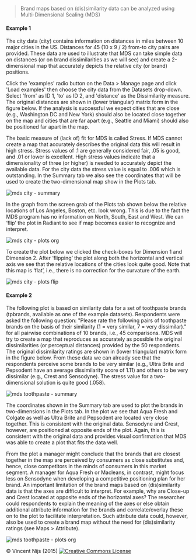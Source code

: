 > Brand maps based on (dis)similarity data can be analyzed using Multi-Dimensional Scaling (MDS)

#### Example 1

The city data (city) contains information on distances in miles between 10 major cities in the US. Distances for 45 (10 x 9 / 2) from-to city pairs are provided. These data are used to illustrate that MDS can take simple data on distances (or on brand dissimilarities as we will see) and create a 2-dimensional map that accurately depicts the relative city (or brand) positions.

Click the 'examples' radio button on the Data > Manage page and click 'Load examples' then choose the city data from the Datasets drop-down. Select 'from' as ID 1, 'to' as ID 2, and 'distance' as the Dissimilarity measure. The original distances are shown in (lower triangular) matrix form in the figure below. If the analysis is successful we expect cities that are close (e.g., Washington DC and New York) should also be located close together on the map and cities that are far apart (e.g., Seattle and Miami) should also be positioned far apart in the map.

The basic measure of (lack of) fit for MDS is called Stress. If MDS cannot create a map that accurately describes the original data this will result in high stress. Stress values of .1 are generally considered fair, .05 is good, and .01 or lower is excellent. High stress values indicate that a dimensionality of three (or higher) is needed to accurately depict the available data. For the city data the stress value is equal to .006 which is outstanding. In the Summary tab we also see the coordinates that will be used to create the two-dimensional map show in the Plots tab.

![mds city - summary](figures_marketing/mds_city_summary.png)

In the graph from the screen grab of the Plots tab shown below the relative locations of Los Angeles, Boston, etc. look wrong. This is due to the fact the MDS program has no information on North, South, East and West. We can ‘flip’ the plot in Radiant to see if map becomes easier to recognize and interpret.

![mds city - plots org](figures_marketing/mds_city_plots_org.png)

To create the plot below we clicked the check-boxes for Dimension 1 and Dimension 2. After ‘flipping’ the plot along both the horizontal and vertical axis we see that the relative locations of the cities look quite good. Note that this map is ‘flat’, i.e., there is no correction for the curvature of the earth.

![mds city - plots flip](figures_marketing/mds_city_plots_flip.png)

#### Example 2

The following plot is based on similarity data for a set of toothpaste brands (tpbrands, available as one of the example datasets). Respondents were asked the following question: "Please rate the following pairs of toothpaste brands on the basis of their similarity (1 = very similar, 7 = very dissimilar)." for all pairwise combinations of 10 brands, i.e., 45 comparisons. MDS will try to create a map that reproduces as accurately as possible the original dissimilarities (or perceptual distances) provided by the 50 respondents. The original dissimilarity ratings are shown in (lower triangular) matrix form in the figure below. From these data we can already see that the respondents perceive some brands to be very similar (e.g., Ultra Brite and Pepsodent have an average dissimilarity score of 1.11) and others to be very dissimilar (e.g., Crest and Sensodyne). The stress value for a two-dimensional solution is quite good (.058).

![mds toothpaste - summary](figures_marketing/mds_tpbrands_summary.png)

The coordinates shown in the Summary tab are used to plot the brands in two-dimensions in the Plots tab. In the plot we see that Aqua Fresh and Colgate as well as Ultra Brite and Pepsodent are located very close together. This is consistent with the original data. Sensodyne and Crest, however, are positioned at opposite ends of the plot. Again, this is consistent with the original data and provides visual confirmation that MDS was able to create a plot that fits the data well.

From the plot a manager might conclude that the brands that are closest together in the map are perceived by consumers as close substitutes and, hence, close competitors in the minds of consumers in this market segment. A manager for Aqua Fresh or Macleans, in contrast, might focus less on Sensodyne when developing a competitive positioning plan for her brand. An important limitation of the brand maps based on (dis)similarity data is that the axes are difficult to interpret. For example, why are Close-up and Crest located at opposite ends of the horizontal axes? The researcher could respondents to explain the meaning of the axes or else obtain additional attribute information for the brands and correlate/overlay these on to the plot to facilitate interpretation. Such attribute data could, however, also be used to create a brand map without the need for (dis)similarity ratings (see Maps > Attribute).

![mds toothpaste - plots org](figures_marketing/mds_tpbrands_plots.png)

&copy; Vincent Nijs (2015) <a rel="license" href="http://creativecommons.org/licenses/by-nc-sa/4.0/" target="_blank"><img alt="Creative Commons License" style="border-width:0" src="imgs/80x15.png" /></a>
